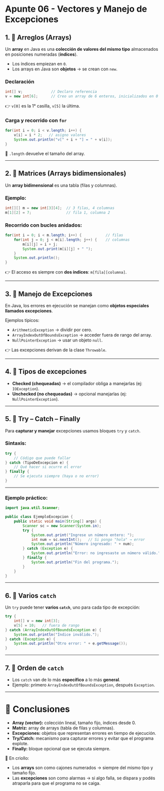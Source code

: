 # Apunte 06 - Vectores y Manejo de Excepciones

## 1. 🔹 Arreglos (Arrays)

Un **array** en Java es una **colección de valores del mismo tipo** almacenados en posiciones numeradas (**índices**).

- Los índices empiezan en `0`.
- Los arrays en Java son **objetos** → se crean con `new`.

### Declaración

```java
int[] v;             // Declaro referencia
v = new int[6];      // Creo un array de 6 enteros, inicializados en 0

```

👉 `v[0]` es la 1° casilla, `v[5]` la última.

### Carga y recorrido con `for`

```java
for(int i = 0; i < v.length; i++) {
    v[i] = i * 2;   // asigno valores
    System.out.println("v[" + i + "] = " + v[i]);
}

```

📌 `.length` devuelve el tamaño del array.

---

## 2. 🔹 Matrices (Arrays bidimensionales)

Un **array bidimensional** es una tabla (filas y columnas).

### Ejemplo:

```java
int[][] m = new int[3][4];  // 3 filas, 4 columnas
m[1][2] = 7;                // fila 1, columna 2

```

### Recorrido con bucles anidados:

```java
for(int i = 0; i < m.length; i++) {           // filas
    for(int j = 0; j < m[i].length; j++) {    // columnas
        m[i][j] = i + j;
        System.out.print(m[i][j] + " ");
    }
    System.out.println();
}

```

👉 El acceso es siempre con **dos índices**: `m[fila][columna]`.

---

## 3. 🔹 Manejo de Excepciones

En Java, los errores en ejecución se manejan como **objetos especiales llamados excepciones**.

Ejemplos típicos:

- `ArithmeticException` → dividir por cero.
- `ArrayIndexOutOfBoundsException` → acceder fuera de rango del array.
- `NullPointerException` → usar un objeto `null`.

👉 Las excepciones derivan de la clase `Throwable`.

---

## 4. 🔹 Tipos de excepciones

- **Checked (chequeadas)** → el compilador obliga a manejarlas (ej: `IOException`).
- **Unchecked (no chequeadas)** → opcional manejarlas (ej: `NullPointerException`).

---

## 5. 🔹 Try – Catch – Finally

Para **capturar y manejar** excepciones usamos bloques `try` y `catch`.

### Sintaxis:

```java
try {
    // Código que puede fallar
} catch (TipoDeExcepcion e) {
    // Qué hacer si ocurre el error
} finally {
    // Se ejecuta siempre (haya o no error)
}

```

---

### Ejemplo práctico:

```java
import java.util.Scanner;

public class EjemploExcepcion {
    public static void main(String[] args) {
        Scanner sc = new Scanner(System.in);
        try {
            System.out.print("Ingrese un número entero: ");
            int num = sc.nextInt();   // Si pongo "hola" → error
            System.out.println("Número ingresado: " + num);
        } catch (Exception e) {
            System.out.println("Error: no ingresaste un número válido.");
        } finally {
            System.out.println("Fin del programa.");
        }
    }
}

```

---

## 6. 🔹 Varios `catch`

Un `try` puede tener **varios `catch`**, uno para cada tipo de excepción:

```java
try {
    int[] v = new int[3];
    v[5] = 10;   // fuera de rango
} catch (ArrayIndexOutOfBoundsException e) {
    System.out.println("Índice inválido.");
} catch (Exception e) {
    System.out.println("Otro error: " + e.getMessage());
}

```

---

## 7. 🔹 Orden de `catch`

- Los `catch` van de lo más **específico** a lo más **general**.
- Ejemplo: primero `ArrayIndexOutOfBoundsException`, después `Exception`.

---

# 🎯 Conclusiones

- **Array (vector):** colección lineal, tamaño fijo, índices desde 0.
- **Matriz:** array de arrays (tabla de filas y columnas).
- **Excepciones:** objetos que representan errores en tiempo de ejecución.
- **Try/Catch:** mecanismo para capturar errores y evitar que el programa explote.
- **Finally:** bloque opcional que se ejecuta siempre.

📌 En criollo:

- Los **arrays** son como cajones numerados → siempre del mismo tipo y tamaño fijo.
- Las **excepciones** son como alarmas → si algo falla, se dispara y podés atraparla para que el programa no se caiga.
